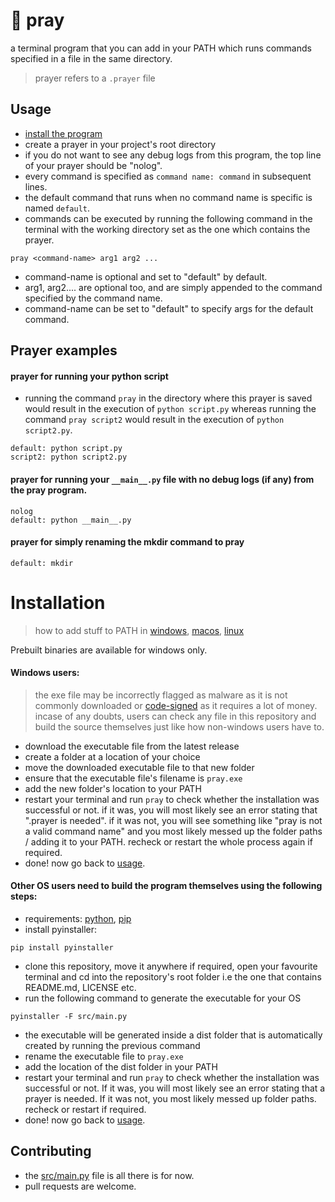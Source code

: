# 🙏 pray
a terminal program that you can add in your PATH which runs commands specified in a file in the same directory.
> prayer refers to a `.prayer` file <br>

## Usage
- [install the program](#installation)
- create a prayer in your project's root directory
- if you do not want to see any debug logs from this program, the top line of your prayer should be "nolog".
- every command is specified as `command name: command` in subsequent lines.
- the default command that runs when no command name is specific is named `default`.
- commands can be executed by running the following command in the terminal with the working directory set as the one which contains the prayer.
```
pray <command-name> arg1 arg2 ...
```
- command-name is optional and set to "default" by default.
- arg1, arg2.... are optional too, and are simply appended to the command specified by the command name.
- command-name can be set to "default" to specify args for the default command.


## Prayer examples
#### prayer for running your python script
- running the command `pray` in the directory where this prayer is saved would result in the execution of `python script.py` whereas running the command `pray script2` would result in the execution of `python script2.py`.
```
default: python script.py
script2: python script2.py
```

#### prayer for running your `__main__.py` file with no debug logs (if any) from the pray program.
```
nolog
default: python __main__.py
```

#### prayer for simply renaming the mkdir command to pray
```
default: mkdir
```

# Installation

> how to add stuff to PATH in 
[windows](https://stackoverflow.com/questions/9546324/adding-a-directory-to-the-path-environment-variable-in-windows), 
[macos](https://stackoverflow.com/questions/22465332/setting-path-environment-variable-in-macos-permanently),
[linux](https://stackoverflow.com/questions/14637979/how-to-permanently-set-path-on-linux-unix)

Prebuilt binaries are available for windows only.<br>
#### Windows users:
> the exe file may be incorrectly flagged as malware as it is not commonly downloaded or [code-signed](https://en.wikipedia.org/wiki/Code_signing) as it requires a lot of money. <br>
incase of any doubts, users can check any file in this repository and build the source themselves just like how non-windows users have to.<br>
- download the executable file from the latest release
- create a folder at a location of your choice
- move the downloaded executable file to that new folder
- ensure that the executable file's filename is `pray.exe`
- add the new folder's location to your PATH
- restart your terminal and run `pray` to check whether the installation was successful or not. if it was, you will most likely see an error stating that ".prayer is needed". if it was not, you will see something like "pray is not a valid command name" and you most likely messed up the folder paths / adding it to your PATH. recheck or restart the whole process again if required.
- done! now go back to [usage](#usage).


#### Other OS users need to build the program themselves using the following steps:
- requirements: [python](https://www.python.org/), [pip](https://pypi.org/project/pip/)
- install pyinstaller: 
```
pip install pyinstaller
```
- clone this repository, move it anywhere if required, open your favourite terminal and cd into the repository's root folder i.e the one that contains README.md, LICENSE etc.
- run the following command to generate the executable for your OS
```
pyinstaller -F src/main.py
```
- the executable will be generated inside a dist folder that is automatically created by running the previous command
- rename the executable file to `pray.exe`
- add the location of the dist folder in your PATH
- restart your terminal and run `pray` to check whether the installation was successful or not. If it was, you will most likely see an error stating that a prayer is needed. If it was not, you most likely messed up folder paths. recheck or restart if required.
- done! now go back to [usage](#usage).

## Contributing
- the [src/main.py](./src/main.py) file is all there is for now.
- pull requests are welcome.
